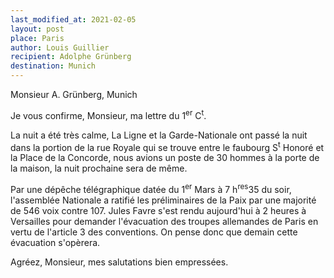 ```yaml
---
last_modified_at: 2021-02-05
layout: post
place: Paris
author: Louis Guillier
recipient: Adolphe Grünberg
destination: Munich
---
```


Monsieur A. Grünberg, Munich

Je vous confirme, Monsieur, ma lettre du 1<sup>er</sup> C<sup>t</sup>.

La nuit a été très calme, La Ligne et la Garde-Nationale ont passé la nuit dans
la portion de la rue Royale qui se trouve entre le faubourg
S<sup>t</sup> Honoré et la Place de la Concorde, nous avions un poste de
30 hommes à la porte de la maison, la nuit prochaine sera de même.

Par une dépêche télégraphique datée du 1<sup>er</sup> Mars
à 7 h<sup>res</sup>35 du soir, l'assemblée Nationale a ratifié les
préliminaires de la Paix par une majorité de 546 voix contre 107.
Jules Favre s'est rendu aujourd'hui à 2 heures à Versailles pour demander
l'évacuation des troupes allemandes de Paris en vertu de l'article 3 des
conventions.
On pense donc que demain cette évacuation s'opèrera.

Agréez, Monsieur, mes salutations bien empressées.
